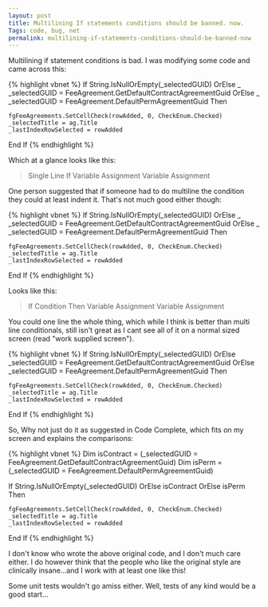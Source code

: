 ```yaml
---
layout: post
title: Multilining If statements conditions should be banned. now.
Tags: code, bug, net
permalink: multilining-if-statements-conditions-should-be-banned-now
---
```


Multilining if statement conditions is bad.  I was modifying some code and came across this:

{% highlight vbnet %}
If String.IsNullOrEmpty(_selectedGUID) OrElse _
_selectedGUID = FeeAgreement.GetDefaultContractAgreementGuid OrElse _
_selectedGUID = FeeAgreement.DefaultPermAgreementGuid Then

	fgFeeAgreements.SetCellCheck(rowAdded, 0, CheckEnum.Checked)
	_selectedTitle = ag.Title
	_lastIndexRowSelected = rowAdded

End If
{% endhighlight %}

Which at a glance looks like this:

> Single Line If
> Variable Assignment
> Variable Assignment

One person suggested that if someone had to do multiline the condition they could at least indent it.  That's not much good either though:

{% highlight vbnet %}
If String.IsNullOrEmpty(_selectedGUID) OrElse _
	_selectedGUID = FeeAgreement.GetDefaultContractAgreementGuid OrElse _
	_selectedGUID = FeeAgreement.DefaultPermAgreementGuid Then

	fgFeeAgreements.SetCellCheck(rowAdded, 0, CheckEnum.Checked)
	_selectedTitle = ag.Title
	_lastIndexRowSelected = rowAdded

End If
{% endhighlight %}

Looks like this:

>If Condition Then
>	Variable Assignment
>	Variable Assignment

You could one line the whole thing, which while I think is better than multi line conditionals, still isn't great as I cant see all of it on a normal sized screen (read "work supplied screen").

{% highlight vbnet %}
If String.IsNullOrEmpty(_selectedGUID) OrElse _selectedGUID = FeeAgreement.GetDefaultContractAgreementGuid OrElse _selectedGUID = FeeAgreement.DefaultPermAgreementGuid Then

	fgFeeAgreements.SetCellCheck(rowAdded, 0, CheckEnum.Checked)
	_selectedTitle = ag.Title
	_lastIndexRowSelected = rowAdded

End If
{% endhighlight %}

So, Why not just do it as suggested in Code Complete, which fits on my screen and explains the comparisons:

{% highlight vbnet %}
Dim isContract = (_selectedGUID = FeeAgreement.GetDefaultContractAgreementGuid)
Dim isPerm = (_selectedGUID = FeeAgreement.DefaultPermAgreementGuid)

If String.IsNullOrEmpty(_selectedGUID) OrElse isContract OrElse isPerm Then

	fgFeeAgreements.SetCellCheck(rowAdded, 0, CheckEnum.Checked)
	_selectedTitle = ag.Title
	_lastIndexRowSelected = rowAdded

End If
{% endhighlight %}

I don't know who wrote the above original code, and I don't much care either.
I do however think that the people who like the original style are clinically insane...and I work with at least one like this!

Some unit tests wouldn't go amiss either.  Well, tests of any kind would be a good start...
